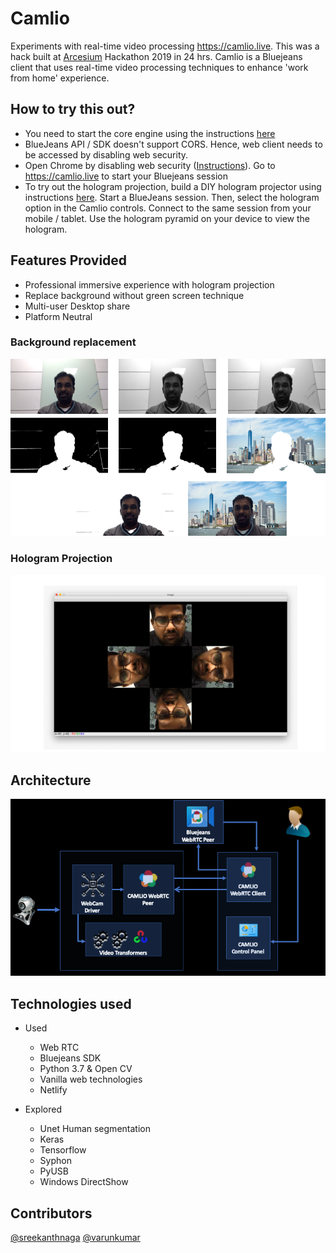 # Camlio

Experiments with real-time video processing https://camlio.live. This was a hack built at [Arcesium](https://arcesium.com) Hackathon 2019 in 24 hrs. Camlio is a Bluejeans client that uses real-time video processing techniques to enhance 'work from home' experience.

## How to try this out? 

- You need to start the core engine using the instructions [here](core/README.md)
- BlueJeans API / SDK doesn't support CORS. Hence, web client needs to be accessed by disabling web security.
- Open Chrome by disabling web security ([Instructions](web-client/README.md)). Go to https://camlio.live to start your Bluejeans session
- To try out the hologram projection, build a DIY hologram projector using instructions [here](https://www.instructables.com/id/DIY-3D-Hologram-Projector-Simple-and-Easy/). Start a BlueJeans session. Then, select the hologram option in the Camlio controls. Connect to the same session from your mobile / tablet. Use the hologram pyramid on your device to view the hologram.

## Features Provided
- Professional immersive experience with hologram projection
- Replace background without green screen technique
- Multi-user Desktop share
- Platform Neutral

### Background replacement
![background_replacement](background_replacement.png "background_replacement 1")

### Hologram Projection
![hologram](hologram_projection.png "hologram_projection 1")

## Architecture
![architecture](architecture.png "architecture 1")

## Technologies used

- Used
   - Web RTC
   - Bluejeans SDK
   - Python 3.7 & Open CV
   - Vanilla web technologies
   - Netlify

- Explored
   - Unet Human segmentation
   - Keras
   - Tensorflow
   - Syphon
   - PyUSB
   - Windows DirectShow

## Contributors

[@sreekanthnaga](https://twitter.com/sreekanthnaga)
[@varunkumar](https://twitter.com/varunkumar)
